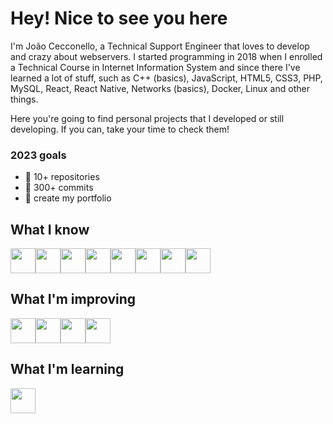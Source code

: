 <h1>Hey! Nice to see you here</h1>
<p>
I'm João Cecconello, a Technical Support Engineer that loves to develop and crazy about webservers. I started programming in 2018 when I enrolled a Technical Course in Internet Information System and since there I've learned a lot of stuff, such as C++ (basics), JavaScript, HTML5, CSS3, PHP, MySQL, React, React Native, Networks (basics), Docker, Linux and other things.
</p>
<p>
Here you're going to find personal projects that I developed or still developing. If you can, take your time to check them!
</p>

<h3>2023 goals</h3>
<ul>
  <li>🎯 10+ repositories </li>
  <li>🎯 300+ commits </li>
  <li>🎯 create my portfolio</li>
</ul>

<h2>What I know</h2>
<div style="display:flex; width:100%">
  <img height="40" width="40" src="https://cdn.jsdelivr.net/gh/devicons/devicon/icons/linux/linux-original.svg" />
  <img height="40" width="40" src="https://cdn.jsdelivr.net/gh/devicons/devicon/icons/bash/bash-original.svg" />
  <img height="40" width="40" src="https://cdn.jsdelivr.net/gh/devicons/devicon/icons/javascript/javascript-original.svg" />
  <img height="40" width="40" src="https://cdn.jsdelivr.net/gh/devicons/devicon/icons/php/php-original.svg" />
  <img height="40" width="40" src="https://cdn.jsdelivr.net/gh/devicons/devicon/icons/html5/html5-original.svg" />
  <img height="40" width="40" src="https://cdn.jsdelivr.net/gh/devicons/devicon/icons/css3/css3-original.svg" />
  <img height="40" width="40" src="https://cdn.jsdelivr.net/gh/devicons/devicon/icons/mysql/mysql-original-wordmark.svg" />
  <img height="40" width="40" src="https://cdn.jsdelivr.net/gh/devicons/devicon/icons/git/git-original.svg" />
</div>

<h2>What I'm improving</h2>
<div style="display:flex; width:100%">
  <img height="40" width="40" src="https://cdn.jsdelivr.net/gh/devicons/devicon/icons/nginx/nginx-original.svg" />
  <img height="40" width="40" src="https://cdn.jsdelivr.net/gh/devicons/devicon/icons/docker/docker-original-wordmark.svg" />
  <img height="40" width="40" src="https://cdn.jsdelivr.net/gh/devicons/devicon/icons/react/react-original.svg" />
  <img height="40" width="40" src="https://cdn.jsdelivr.net/gh/devicons/devicon/icons/nodejs/nodejs-original.svg" />
</div>

<h2>What I'm learning</h2>
<div style="display:flex; width:100%">
  <img height="40" width="40" src="https://cdn.jsdelivr.net/gh/devicons/devicon/icons/nextjs/nextjs-original.svg" />
</div>
